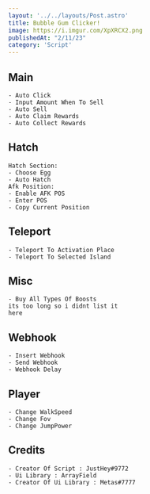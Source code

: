 ```yaml
---
layout: '../../layouts/Post.astro'
title: Bubble Gum Clicker!
image: https://i.imgur.com/XpXRCX2.png
publishedAt: "2/11/23"
category: 'Script'
---
```


## Main
```
- Auto Click
- Input Amount When To Sell
- Auto Sell
- Auto Claim Rewards
- Auto Collect Rewards
```

## Hatch
```
Hatch Section:
- Choose Egg
- Auto Hatch
Afk Position:
- Enable AFK POS
- Enter POS
- Copy Current Position
```

## Teleport
```
- Teleport To Activation Place
- Teleport To Selected Island
```

## Misc
```
- Buy All Types Of Boosts
its too long so i didnt list it
here
```

## Webhook
```
- Insert Webhook
- Send Webhook
- Webhook Delay
```

## Player
```
- Change WalkSpeed
- Change Fov
- Change JumpPower
```

## Credits
```
- Creator Of Script : JustHey#9772
- Ui Library : ArrayField
- Creator Of Ui Library : Metas#7777
```
